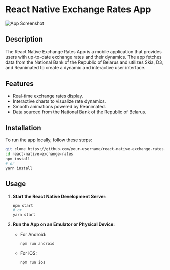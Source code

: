 # React Native Exchange Rates App

![App Screenshot](link-to-screenshot.png) <!-- Replace with a screenshot of your app -->

## Description

The React Native Exchange Rates App is a mobile application that provides users with up-to-date exchange rates and their dynamics. The app fetches data from the National Bank of the Republic of Belarus and utilizes Skia, D3, and Reanimated to create a dynamic and interactive user interface.

## Features

- Real-time exchange rates display.
- Interactive charts to visualize rate dynamics.
- Smooth animations powered by Reanimated.
- Data sourced from the National Bank of the Republic of Belarus.

## Installation

To run the app locally, follow these steps:

```bash
git clone https://github.com/your-username/react-native-exchange-rates.git
cd react-native-exchange-rates
npm install
# or
yarn install
```

## Usage

1. **Start the React Native Development Server:**

    ```bash
    npm start
    # or
    yarn start
    ```

2. **Run the App on an Emulator or Physical Device:**

    - For Android:

        ```bash
        npm run android
        ```

    - For iOS:

        ```bash
        npm run ios
        ```


